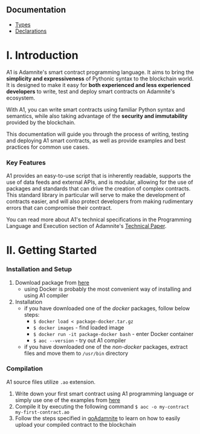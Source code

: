 ## Documentation

- [Types](Types.md)
- [Declarations](Declarations.md)


# I. Introduction

A1 is Adamnite's smart contract programming language. It aims to bring the **simplicity and expressiveness** of Pythonic syntax to the blockchain world. It is designed to make it easy for **both experienced and less experienced developers** to write, test and deploy smart contracts on Adamnite's ecosystem.

With A1, you can write smart contracts using familiar Python syntax and semantics, while also taking advantage of the **security and immutability** provided by the blockchain.

This documentation will guide you through the process of writing, testing and deploying A1 smart contracts,
as well as provide examples and best practices for common use cases.

### Key Features

A1 provides an easy-to-use script that is inherently readable, supports the use of data feeds and external APIs, and is modular, allowing for the use of packages and standards that can drive the creation of complex contracts. This standard library in particular will serve to make the development of contracts easier, and will also protect developers from making rudimentary errors that can compromise their contract.

You can read more about A1's technical specifications in the Programming Language and Execution section of Adamnite's [Technical Paper](https://adamnite.org/Adamnite_Technical_Paper.pdf).

# II. Getting Started

### Installation and Setup

1. Download package from [here](https://github.com/Adamnite/A1/releases/tag/v0.1.0-beta)
    - using Docker is probably the most convenient way of installing and using A1 compiler
2. Installation
    - if you have downloaded one of the *docker* packages, follow below steps:
        - `$ docker load < package-docker.tar.gz`
        - `$ docker images` - find loaded image
        - `$ docker run -it package-docker bash` - enter Docker container
        - `$ aoc --version` - try out A1 compiler
    - if you have downloaded one of the *non-docker* packages, extract files and move them to `/usr/bin` directory

### Compilation

A1 source files utilize `.ao` extension.

1. Write down your first smart contract using A1 programming language or simply use one of the examples from [here](../Examples/)
2. Compile it by executing the following command `$ aoc -o my-contract my-first-contract.ao`
3. Follow the steps specified in [goAdamnite](https://github.com/Adamnite/goAdamnite) to learn on how to easily upload your compiled contract to the blockchain
